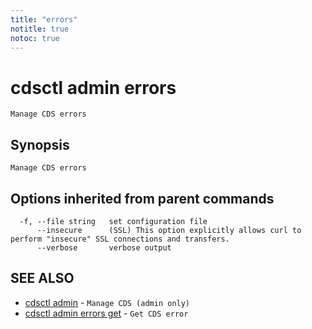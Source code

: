 ```yaml
---
title: "errors"
notitle: true
notoc: true
---
```

# cdsctl admin errors

`Manage CDS errors`

## Synopsis

`Manage CDS errors`

## Options inherited from parent commands

```
  -f, --file string   set configuration file
      --insecure      (SSL) This option explicitly allows curl to perform "insecure" SSL connections and transfers.
      --verbose       verbose output
```

## SEE ALSO

* [cdsctl admin](/docs/components/cdsctl/admin/)	 - `Manage CDS (admin only)`
* [cdsctl admin errors get](/docs/components/cdsctl/admin/errors/get/)	 - `Get CDS error`

